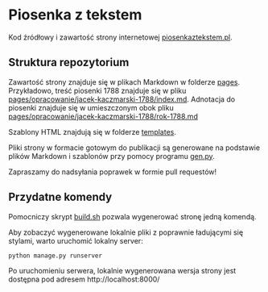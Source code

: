 # Piosenka z tekstem

Kod źródłowy i zawartość strony internetowej [piosenkaztekstem.pl](https://www.piosenkaztekstem.pl).

## Struktura repozytorium

Zawartość strony znajduje się w plikach Markdown w folderze [pages](pages). Przykładowo, treść piosenki 1788 znajduje się w pliku [pages/opracowanie/jacek-kaczmarski-1788/index.md](https://raw.githubusercontent.com/przem8k/piosenka/refs/heads/main/pages/opracowanie/jacek-kaczmarski-1788/index.md). Adnotacja do piosenki znajduje się w umieszczonym obok pliku [pages/opracowanie/jacek-kaczmarski-1788/rok-1788.md](https://raw.githubusercontent.com/przem8k/piosenka/refs/heads/main/pages/opracowanie/jacek-kaczmarski-1788/rok-1788.md)

Szablony HTML znajdują się w folderze [templates](templates).

Pliki strony w formacie gotowym do publikacji są generowane na podstawie plików Markdown i szablonów przy pomocy programu [gen.py](piosenka/management/commands/gen.py).

Zapraszamy do nadsyłania poprawek w formie pull requestów!

## Przydatne komendy

Pomocniczy skrypt [build.sh](build.sh) pozwala wygenerować stronę jedną komendą.

Aby zobaczyć wygenerowane lokalnie pliki z poprawnie ładującymi się stylami, warto uruchomić lokalny server:

```
python manage.py runserver
```

Po uruchomieniu serwera, lokalnie wygenerowana wersja strony jest dostępna pod adresem http://localhost:8000/